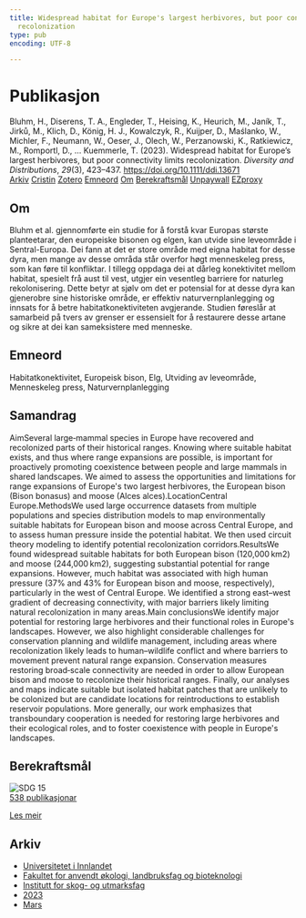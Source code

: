 ```yaml
---
title: Widespread habitat for Europe's largest herbivores, but poor connectivity limits
  recolonization
type: pub
encoding: UTF-8

---
```

<h1>Publikasjon</h1>
<article id="csl-bib-container-VCIKJ8H4" class="csl-bib-container">
  <div class="csl-bib-body"> <div class="csl-entry">Bluhm, H., Diserens, T. A., Engleder, T., Heising, K., Heurich, M., Janík, T., Jirků, M., Klich, D., König, H. J., Kowalczyk, R., Kuijper, D., Maślanko, W., Michler, F., Neumann, W., Oeser, J., Olech, W., Perzanowski, K., Ratkiewicz, M., Romportl, D., … Kuemmerle, T. (2023). Widespread habitat for Europe’s largest herbivores, but poor connectivity limits recolonization. <i>Diversity and Distributions</i>, <i>29</i>(3), 423–437. <a href="https://doi.org/10.1111/ddi.13671">https://doi.org/10.1111/ddi.13671</a></div> </div>
  <div class="csl-bib-buttons">
    <a href="#taxonomy-article-VCIKJ8H4" alt="archive" class="csl-bib-button">Arkiv</a>
    <a href="https://app.cristin.no/results/show.jsf?id=2136181" alt="Cristin" class="csl-bib-button">Cristin</a>
    <a href="http://zotero.org/groups/5881554/items/VCIKJ8H4" alt="Zotero" class="csl-bib-button">Zotero</a>
    <a href="#keywords-article-VCIKJ8H4" alt="keywords" class="csl-bib-button">Emneord</a>
    <a href="#about-article-VCIKJ8H4" alt="about_pub" class="csl-bib-button">Om</a>
    <a href="#sdg-article-VCIKJ8H4" alt="sdg" class="csl-bib-button">Berekraftsmål</a>
    <a href="https://onlinelibrary.wiley.com/doi/pdfdirect/10.1111/ddi.13671" alt="Unpaywall" class="csl-bib-button">Unpaywall</a>
    <a href="https://onlinelibrary.wiley.com/doi/pdfdirect/10.1111/ddi.13671" alt="EZproxy" class="csl-bib-button">EZproxy</a>
  </div>
  <div id="csl-bib-meta-container-VCIKJ8H4"></div>
</article>
<div id="csl-bib-meta-VCIKJ8H4" class="csl-bib-meta">
  <article id="about-article-VCIKJ8H4" class="about_pub-article">
    <h1>Om</h1>
    Bluhm et al. gjennomførte ein studie for å forstå kvar Europas største planteetarar, den europeiske bisonen og elgen, kan utvide sine leveområde i Sentral-Europa. Dei fann at det er store område med eigna habitat for desse dyra, men mange av desse områda står overfor høgt menneskeleg press, som kan føre til konfliktar. I tillegg oppdaga dei at dårleg konektivitet mellom habitat, spesielt frå aust til vest, utgjer ein vesentleg barriere for naturleg rekolonisering. Dette betyr at sjølv om det er potensial for at desse dyra kan gjenerobre sine historiske område, er effektiv naturvernplanlegging og innsats for å betre habitatkonektiviteten avgjerande. Studien føreslår at samarbeid på tvers av grenser er essensielt for å restaurere desse artane og sikre at dei kan sameksistere med menneske.
  </article>
  <article id="keywords-article-VCIKJ8H4" class="keywords-article">
    <h1>Emneord</h1>
    Habitatkonektivitet, Europeisk bison, Elg, Utviding av leveområde, Menneskeleg press, Naturvernplanlegging
  </article>
  <article id="abstract-article-VCIKJ8H4" class="abstract-article">
    <h1>Samandrag</h1>
    AimSeveral large‐mammal species in Europe have recovered and recolonized parts of their historical ranges. Knowing where suitable habitat exists, and thus where range expansions are possible, is important for proactively promoting coexistence between people and large mammals in shared landscapes. We aimed to assess the opportunities and limitations for range expansions of Europe's two largest herbivores, the European bison (Bison bonasus) and moose (Alces alces).LocationCentral Europe.MethodsWe used large occurrence datasets from multiple populations and species distribution models to map environmentally suitable habitats for European bison and moose across Central Europe, and to assess human pressure inside the potential habitat. We then used circuit theory modeling to identify potential recolonization corridors.ResultsWe found widespread suitable habitats for both European bison (120,000 km2) and moose (244,000 km2), suggesting substantial potential for range expansions. However, much habitat was associated with high human pressure (37% and 43% for European bison and moose, respectively), particularly in the west of Central Europe. We identified a strong east–west gradient of decreasing connectivity, with major barriers likely limiting natural recolonization in many areas.Main conclusionsWe identify major potential for restoring large herbivores and their functional roles in Europe's landscapes. However, we also highlight considerable challenges for conservation planning and wildlife management, including areas where recolonization likely leads to human–wildlife conflict and where barriers to movement prevent natural range expansion. Conservation measures restoring broad‐scale connectivity are needed in order to allow European bison and moose to recolonize their historical ranges. Finally, our analyses and maps indicate suitable but isolated habitat patches that are unlikely to be colonized but are candidate locations for reintroductions to establish reservoir populations. More generally, our work emphasizes that transboundary cooperation is needed for restoring large herbivores and their ecological roles, and to foster coexistence with people in Europe's landscapes.
  </article>
  <article id="sdg-article-VCIKJ8H4" class="sdg-article">
    <h1>Berekraftsmål</h1>
    <div class="sdg-container"><div id="sdg15" class="sdg">
        <img src="{{< params subfolder >}}images/sdg/sdg15_nn.png" class="image" alt="SDG 15">
        <div class="sdg-overlay">
          <a href="{{< params subfolder >}}nn/archive/?sdg=15#archive" class="sdg-publication-count"><span>538</span> publikasjonar</a>
          <p><a href="https://fn.no/om-fn/fns-baerekraftsmaal/livet-paa-land?lang=nno-NO" class="sdg-read-more">Les meir</a></p>
        </div>
      </div></div>
  </article>
  <article id="taxonomy-article-VCIKJ8H4" class="taxonomy-article">
    <h1>Arkiv</h1>
    <ul>
      <li><a href="{{< params subfolder >}}nn/archive/?key=3DCRN523">Universitetet i Innlandet</a></li>
      <li><a href="{{< params subfolder >}}nn/archive/?key=T77LXH6D">Fakultet for anvendt økologi, landbruksfag og bioteknologi</a></li>
      <li><a href="{{< params subfolder >}}nn/archive/?key=7TRARPE3">Institutt for skog- og utmarksfag</a></li>
      <li><a href="{{< params subfolder >}}nn/archive/?key=WXLLSUEU">2023</a></li>
      <li><a href="{{< params subfolder >}}nn/archive/?key=HU97CPNH">Mars</a></li>
    </ul>
  </article>
</div>
